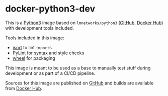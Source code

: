 # docker-python3-dev

This is a [Python3](https://www.python.org) image based on `lmnetworks/python3` ([GitHub](https://www.github.com/LMNetworks/docker-python3), [Docker Hub](https://hub.docker.com/r/lmnetworks/python3)) with development tools included.

Tools included in this image:
* [isort](https://github.com/timothycrosley/isort) to lint `import`s
* [PyLint](https://www.pylint.org) for syntax and style checks
* [wheel](https://github.com/pypa/wheel) for packaging

This image is meant to be used as a base to manually test stuff during development or as part of a CI/CD pipeline.

Sources for this image are published on [GitHub](https://www.github.com/LMNetworks/docker-python3-dev) and builds are available from [Docker Hub](https://hub.docker.com/r/lmnetworks/python3-dev).
